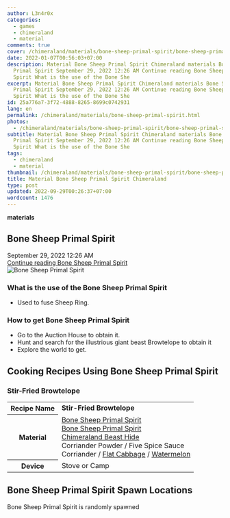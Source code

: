 ```yaml
---
author: L3n4r0x
categories:
  - games
  - chimeraland
  - material
comments: true
cover: /chimeraland/materials/bone-sheep-primal-spirit/bone-sheep-primal-spirit.webp
date: 2022-01-07T00:56:03+07:00
description: Material Bone Sheep Primal Spirit Chimeraland materials Bone Sheep
  Primal Spirit September 29, 2022 12:26 AM Continue reading Bone Sheep Primal
  Spirit What is the use of the Bone She
excerpt: Material Bone Sheep Primal Spirit Chimeraland materials Bone Sheep
  Primal Spirit September 29, 2022 12:26 AM Continue reading Bone Sheep Primal
  Spirit What is the use of the Bone She
id: 25a776a7-3f72-4888-8265-8699c0742931
lang: en
permalink: /chimeraland/materials/bone-sheep-primal-spirit.html
photos:
  - /chimeraland/materials/bone-sheep-primal-spirit/bone-sheep-primal-spirit.webp
subtitle: Material Bone Sheep Primal Spirit Chimeraland materials Bone Sheep
  Primal Spirit September 29, 2022 12:26 AM Continue reading Bone Sheep Primal
  Spirit What is the use of the Bone She
tags:
  - chimeraland
  - material
thumbnail: /chimeraland/materials/bone-sheep-primal-spirit/bone-sheep-primal-spirit.webp
title: Material Bone Sheep Primal Spirit Chimeraland
type: post
updated: 2022-09-29T00:26:37+07:00
wordcount: 1476
---
```


<link
  rel="stylesheet"
  href="https://rawcdn.githack.com/dimaslanjaka/Web-Manajemen/870a349/css/bootstrap-5-3-0-alpha3-wrapper.css"
/>
<section id="bootstrap-wrapper">
  <div data-bs-theme="dark">
    <div
      class="row g-0 border rounded overflow-hidden flex-md-row mb-4 shadow-sm position-relative bg-dark text-light"
    >
      <div class="col p-4 d-flex flex-column position-static">
        <strong class="d-inline-block mb-2 text-success">materials</strong>
        <h2 class="mb-0">Bone Sheep Primal Spirit</h2>
        <div class="mb-1 text-muted">September 29, 2022 12:26 AM</div>
        <a
          href="/chimeraland/materials/bone-sheep-primal-spirit.html"
          class="stretched-link d-none text-primary"
          >Continue reading Bone Sheep Primal Spirit</a
        >
      </div>
      <div class="col-auto d-none d-md-block d-lg-block">
        <img
          src="https://www.webmanajemen.com/chimeraland/materials/bone-sheep-primal-spirit/bone-sheep-primal-spirit.webp"
          alt="Bone Sheep Primal Spirit"
        />
      </div>
    </div>
    <div class="row">
      <div class="col-lg-6 col-12 mb-2">
        <div class="card">
          <div class="card-body">
            <h3 class="card-title">
              What is the use of the Bone Sheep Primal Spirit
            </h3>
            <div class="card-text">
              <ul>
                <li>Used to fuse Sheep Ring.</li>
              </ul>
            </div>
          </div>
        </div>
      </div>
      <div class="col-lg-6 col-12 mb-2">
        <div class="card">
          <div class="card-body">
            <h3 class="card-title">How to get Bone Sheep Primal Spirit</h3>
            <div class="card-text">
              <ul>
                <li>Go to the Auction House to obtain it.</li>
                <li>
                  Hunt and search for the illustrious giant beast Browtelope to
                  obtain it
                </li>
                <li>Explore the world to get.</li>
              </ul>
            </div>
          </div>
        </div>
      </div>
      <div class="col-12 mb-2">
        <h2 id="cookable">Cooking Recipes Using Bone Sheep Primal Spirit</h2>
        <div id="recipe-stir-fried-browtelope">
          <h3 id="item-stir-fried-browtelope">Stir-Fried Browtelope</h3>
          <div class="mb-2">
            <table class="table">
              <tr>
                <th>Recipe Name</th>
                <td><b>Stir-Fried Browtelope</b></td>
              </tr>
              <tr>
                <th>Material</th>
                <td>
                  <a
                    class="text-decoration-none text-primary"
                    href="/chimeraland/materials/bone-sheep-primal-spirit.html"
                    >Bone Sheep Primal Spirit</a
                  ><br /><a
                    class="text-decoration-none text-primary"
                    href="/chimeraland/materials/bone-sheep-primal-spirit.html"
                    >Bone Sheep Primal Spirit</a
                  ><br /><a
                    class="text-decoration-none text-primary"
                    href="/chimeraland/materials/chimeraland-beast-hide.html"
                    >Chimeraland Beast Hide</a
                  ><br />Corriander Powder<span> / </span>Five Spice Sauce<br />Corriander<span>
                    / </span
                  ><a
                    class="text-decoration-none text-primary"
                    href="/chimeraland/materials/flat-cabbage.html"
                    >Flat Cabbage</a
                  ><span> / </span
                  ><a
                    class="text-decoration-none text-primary"
                    href="/chimeraland/materials/watermelon.html"
                    >Watermelon</a
                  >
                </td>
              </tr>
              <tr>
                <th>Device</th>
                <td>Stove or Camp</td>
              </tr>
            </table>
          </div>
        </div>
      </div>
      <div class="col-12 mb-2">
        <h2>Bone Sheep Primal Spirit Spawn Locations</h2>
        <p>Bone Sheep Primal Spirit is randomly spawned</p>
      </div>
    </div>
  </div>
</section>